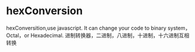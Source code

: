 # hexConversion
hexConversition,use javascript.
It can change your code to binary system，Octal，or Hexadecimal.
进制转换器，二进制，八进制，十进制，十六进制互相转换
